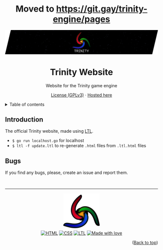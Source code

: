 <a name="readme-top"></a>
<div align="center">
	<h1>Moved to <a href="https://git.gay/trinity-engine/pages">https://git.gay/trinity-engine/pages</a></h1>
	<img src="./res/banner.png" width="550px">

# Trinity Website
Website for the Trinity game engine

[License (GPLv3)](./LICENSE) · [Hosted here](https://trinity-engine.pages.gay)

</div>

<details>
	<summary>Table of contents</summary>
	<ul>
		<li><a href="#introduction">Introduction</a></li>
		<li><a href="#bugs">Bugs</a></li>
	</ul>
</details>

## Introduction
The official Trinity website, made using [LTL](https://git.gay/rei/ltl).
- `$ go run localhost.go` for localhost
- `$ ltl -f update.ltl` to re-generate `.html` files from `.ltl.html` files

## Bugs
If you find any bugs, please, create an issue and report them.

<br>
<hr>
<div align="center">
	<img src="./res/logo.png" width="120px">
	<br>
	<a href="https://www.w3schools.com/html/"><img alt="HTML" src="https://img.shields.io/badge/HTML-f16529?logo=html&logoColor=white&style=flat-square"></a>
	<a href="https://www.w3schools.com/css/"><img alt="CSS" src="https://img.shields.io/badge/CSS-33a9dc?logo=css&logoColor=white&style=flat-square"></a>
	<a href="https://git.gay/rei/ltl"><img alt="LTL" src="https://img.shields.io/badge/LTL-373579?logo=ltl&logoColor=white&style=flat-square"></a>
	<a href="#"><img alt="Made with love" src="https://img.shields.io/badge/Made_with_love-<3-black?labelColor=ad264a&color=de315f&style=flat-square"></a>
</div>

<p align="right">(<a href="#readme-top">Back to top</a>)</p>
